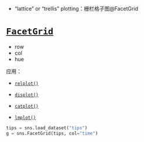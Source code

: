 - “lattice” or “trellis” plotting：栅栏格子图@FacetGrid



# [`FacetGrid`](https://seaborn.pydata.org/generated/seaborn.FacetGrid.html#seaborn.FacetGrid)

- row
- col
- hue

应用：

- [`relplot()`](https://seaborn.pydata.org/generated/seaborn.relplot.html#seaborn.relplot)
- [`displot()`](https://seaborn.pydata.org/generated/seaborn.displot.html#seaborn.displot)
- [`catplot()`](https://seaborn.pydata.org/generated/seaborn.catplot.html#seaborn.catplot)

- [`lmplot()`](https://seaborn.pydata.org/generated/seaborn.lmplot.html#seaborn.lmplot)

```python
tips = sns.load_dataset("tips")
g = sns.FacetGrid(tips, col="time")
```